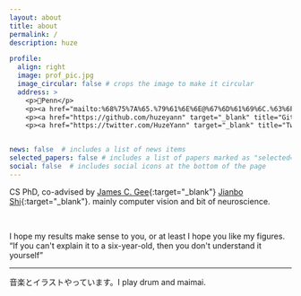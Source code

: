 ```yaml
---
layout: about
title: about
permalink: /
description: huze

profile:
  align: right
  image: prof_pic.jpg
  image_circular: false # crops the image to make it circular
  address: >
    <p>📍Penn</p>
    <p><a href="mailto:%68%75%7A%65.%79%61%6E%6E@%67%6D%61%69%6C.%63%6F%6D"><i class="fas fa-envelope"> Email</i></a></p>
    <p><a href="https://github.com/huzeyann" target="_blank" title="GitHub"><i class="fab fa-github"> Github</i></a></p>
    <p><a href="https://twitter.com/HuzeYann" target="_blank" title="Twitter"><i class="fab fa-twitter"> Twitter</i></a></p>


news: false  # includes a list of news items
selected_papers: false # includes a list of papers marked as "selected={true}"
social: false  # includes social icons at the bottom of the page
---
```


CS PhD, co-advised by [James C. Gee](https://www.med.upenn.edu/apps/faculty/index.php/g5455356/p10656){:target="\_blank"} [Jianbo Shi](https://www.cis.upenn.edu/~jshi/){:target="\_blank"}. mainly computer vision and bit of neuroscience.

<br/>

I hope my results make sense to you, or at least I hope you like my figures. “If you can't explain it to a six-year-old, then you don't understand it yourself”

<hr/>

音楽とイラストやっています。I play drum and maimai. 

